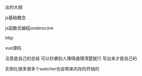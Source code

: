 出的大纲

js基础概念

js函数式编程underscore

http 


vue源码


注意是自己的总结 可以抄袭别人理得通理清楚就行 写出来才是自己的


实例化很多很多个watcher也会带来内存的开销的
